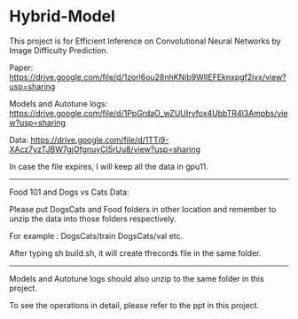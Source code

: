 # Hybrid-Model

This project is for Efficient Inference on Convolutional Neural Networks by Image Difficulty Prediction.

Paper: https://drive.google.com/file/d/1zorl6ou28nhKNib9WIIEFEknxpgf2ivx/view?usp=sharing

Models and Autotune logs: https://drive.google.com/file/d/1PpGrdaO_wZUUIrvfox4UbbTR4l3Ampbs/view?usp=sharing

Data: https://drive.google.com/file/d/1TTi9-XAcz7yzTJBW7gjOfgnuyCI5rUu8/view?usp=sharing

In case the file expires, I will keep all the data in gpu11. 

----------------------------------------------------------------

Food 101 and Dogs vs Cats Data: 

Please put DogsCats and Food folders in other location and remember to unzip the data into those folders respectively.

For example : DogsCats/train DogsCats/val etc.

After typing sh build.sh, it will create tfrecords file in the same folder.

----------------------------------------------------------------

Models and Autotune logs should also unzip to the same folder in this project.

To see the operations in detail, please refer to the ppt in this project.
